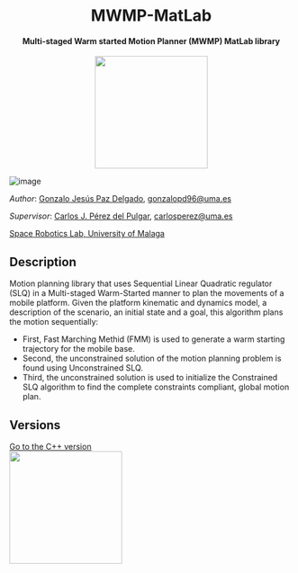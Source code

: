   <h1 align="center">MWMP-MatLab</h1>
  <h4 align="center">Multi-staged Warm started Motion Planner (MWMP) MatLab library</h4>
  
<p align="center">
  <img src="https://user-images.githubusercontent.com/37618448/177983996-1da1c67d-8037-4b8b-8187-737a8adeee1d.png" width="200">
</p>

![image](https://user-images.githubusercontent.com/37618448/177952812-e9e866cc-04f3-4659-b53b-97cf3950598f.png)


*Author*: [Gonzalo Jesús Paz Delgado](https://github.com/gonzalopd96), gonzalopd96@uma.es

*Supervisor*: [Carlos J. Pérez del Pulgar](https://github.com/carlibiri), carlosperez@uma.es

[Space Robotics Lab, University of Malaga](https://www.uma.es/robotics-and-mechatronics/info/107542/robotica-espacial/)

## Description

Motion planning library that uses Sequential Linear Quadratic regulator (SLQ) in a Multi-staged Warm-Started manner to plan the movements of a mobile platform. Given the platform kinematic and dynamics model, a description of the scenario, an initial state and a goal, this algorithm plans the motion sequentially:
  - First, Fast Marching Methid (FMM) is used to generate a warm starting trajectory for the mobile base.
  - Second, the unconstrained solution of the motion planning problem is found using Unconstrained SLQ.
  - Third, the unconstrained solution is used to initialize the Constrained SLQ algorithm to find the complete constraints compliant, global motion plan.

## Versions

[Go to the C++ version](https://github.com/spaceuma/MWMP-Cpp)               
[<img src="https://user-images.githubusercontent.com/37618448/177987095-dc7dba1f-7879-4f9e-a723-b7c4c3780e14.png" width="200">
](https://github.com/spaceuma/MWMP-Cpp)
